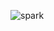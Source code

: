![spark](https://github.com/caserwin/daily-learning/raw/master/spark16/pic/spark-logo-trademark.png)